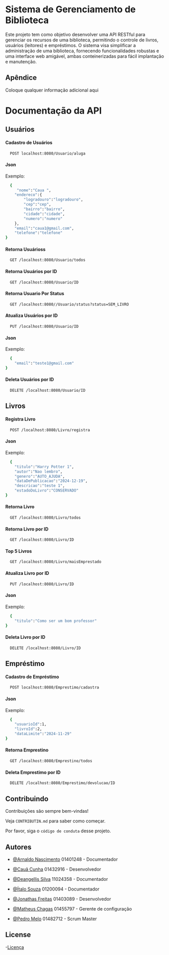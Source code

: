 
# Sistema de Gerenciamento de Biblioteca

Este projeto tem como objetivo desenvolver uma API RESTful para gerenciar os recursos de uma biblioteca, permitindo o controle de livros, usuários (leitores) e empréstimos. O sistema visa simplificar a administração de uma biblioteca, fornecendo funcionalidades robustas e uma interface web amigável, ambas conteinerizadas para fácil implantação e manutenção.


## Apêndice

Coloque qualquer informação adicional aqui


# Documentação da API

## Usuários 

#### Cadastro de Usuários

```http
  POST localhost:8080/Usuario/aluga
```

#### Json

Exemplo:

```bash
  {
     "nome":"Caua ",
    "endereco":{
        "logradouro":"logradouro",
        "cep":"cep",
        "bairro":"bairro",
        "cidade":"cidade",
        "numero":"numero"
    },
    "email":"caua1@gmail.com",
    "telefone":"telefone"
}
```

#### Retorna Usuárioss

```http
  GET /localhost:8080/Usuario/todos
```

#### Retorna Usuários por ID

```http
  GET /localhost:8080/Usuario/ID
```

#### Retorna Usuario Por Status

```http
  GET /localhost:8080//Usuario/status?status=SEM_LIVRO
```

#### Atualiza Usuários por ID

```http
  PUT /localhost:8080/Usuario/ID
```

#### Json

Exemplo:

```bash
  {
    "email":"teste1@gmail.com"
}
```

#### Deleta Usuários por ID

```http
  DELETE /localhost:8080/Usuario/ID
```

## Livros

#### Registra Livro

```http
  POST /localhost:8080/Livro/registra
```

#### Json

Exemplo:

```bash
  {
    "titulo":"Harry Potter 1",
    "autor":"Nao lembro",
    "genero":"AUTO_AJUDA",
    "dataDePublicacao":"2024-12-19",
    "descricao":"teste 1",
    "estadoDoLivro":"CONSERVADO"
}
```

#### Retorna Livro

```http
  GET /localhost:8080/Livro/todos
```

#### Retorna Livro por ID

```http
  GET /localhost:8080/Livro/ID
```

#### Top 5 Livros

```http
  GET /localhost:8080/Livro/maisEmprestado
```

#### Atualiza Livro por ID

```http
  PUT /localhost:8080/Livro/ID
```

#### Json

Exemplo:

```bash
  {
    "titulo":"Como ser um bom professor"
}
```

#### Deleta Livro por ID

```http
  DELETE /localhost:8080/Livro/ID
```

## Empréstimo

#### Cadastro de Empréstimo

```http
  POST localhost:8080/Emprestimo/cadastra
```

#### Json

Exemplo:

```bash
  {
    "usuarioId":1,
    "livroId":2,
    "dataLimite":"2024-11-29"
}
```
#### Retorna Emprestino

```http
  GET /localhost:8080/Emprestino/todos
```

#### Deleta Emprestimo por ID

```http
  DELETE /localhost:8080/Emprestimo/devolucao/ID
```


## Contribuindo

Contribuições são sempre bem-vindas!

Veja `CONTRIBUTIN.md` para saber como começar.

Por favor, siga o `código de conduta` desse projeto.


## Autores

- [@Arnaldo Nascimento](https://github.com/ArnaldoWillian) 01401248 - Documentador

- [@Cauã Cunha](https://github.com/CauaSiqueira29) 01432916 - Desenvolvedor

- [@Deangellis Silva](hhttps://github.com/Deangellisberg) 11024358 - Documentador

- [@Ítalo Souza](https://github.com/Italo-Bessa) 01200094 - Documentador

- [@Jonathas Freitas](https://github.com/Dev-Jonathas) 01403089 - Desenvolvedor

- [@Matheus Chagas](https://www.github.com/MatheusChagas123) 01455797 - Gerente de configuração

- [@Pedro Melo](https://github.com/PedroAlencarM) 01482712 - Scrum Master


## License
-[Licença](https://github.com/MatheusChagas123/LibraryApi/blob/main/LICENSE)

